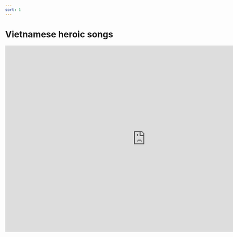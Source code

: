 ```yaml
---
sort: 1
---
```


# Vietnamese heroic songs

<iframe width="900" height="600"
        src="https://www.youtube.com/embed/gjqIRzzYeWc"
        title="YouTube video player" frameborder="0"
        allow="accelerometer; autoplay; clipboard-write; encrypted-media; gyroscope; picture-in-picture"
        allowfullscreen></iframe>


